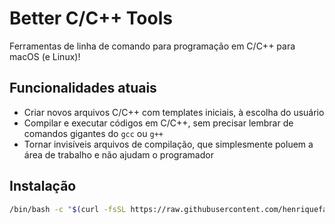 # Better C/C++ Tools 

Ferramentas de linha de comando para programação em C/C++ para macOS (e Linux)!

## Funcionalidades atuais

- Criar novos arquivos C/C++ com templates iniciais, à escolha do usuário
- Compilar e executar códigos em C/C++, sem precisar lembrar de comandos gigantes do `gcc` ou `g++`
- Tornar invisíveis arquivos de compilação, que simplesmente poluem a área de trabalho e não ajudam o programador

## Instalação

```bash
/bin/bash -c "$(curl -fsSL https://raw.githubusercontent.com/henriquefalconer/better-c-cpp-tools/main/install.sh)"
```
